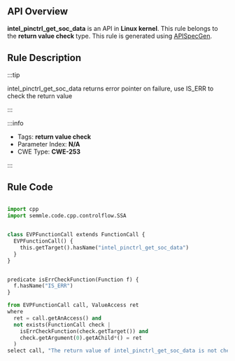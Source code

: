 ---
---


## API Overview
**intel_pinctrl_get_soc_data** is an API in **Linux kernel**. This rule belongs to the **return value check** type. This rule is generated using [APISpecGen](../../tools/APISpecGen).
## Rule Description

:::tip

intel_pinctrl_get_soc_data returns error pointer on failure, use IS_ERR to check the return value

:::

:::info

- Tags: **return value check**
- Parameter Index: **N/A**
- CWE Type: **CWE-253**

:::

## Rule Code
```python

import cpp
import semmle.code.cpp.controlflow.SSA


class EVPFunctionCall extends FunctionCall {
  EVPFunctionCall() {
    this.getTarget().hasName("intel_pinctrl_get_soc_data")
  }
}


predicate isErrCheckFunction(Function f) {
  f.hasName("IS_ERR") 
}

from EVPFunctionCall call, ValueAccess ret
where
  ret = call.getAnAccess() and
  not exists(FunctionCall check |
    isErrCheckFunction(check.getTarget()) and
    check.getArgument(0).getAChild*() = ret
  )
select call, "The return value of intel_pinctrl_get_soc_data is not checked with IS_ERR."
    
```
